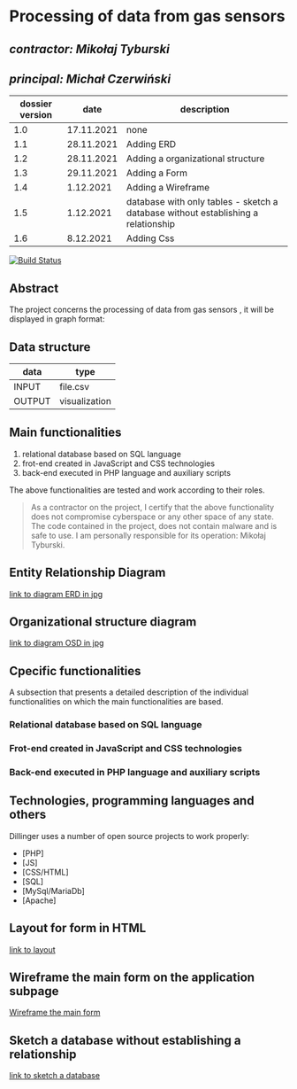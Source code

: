 #  Processing of data from gas sensors 

## _contractor: Mikołaj Tyburski_
## _principal: Michał Czerwiński_


| dossier version | date | description |
| ------ | ------ | ------ |
| 1.0 | 17.11.2021 |  none |
| 1.1 | 28.11.2021 |  Adding ERD |
| 1.2 | 28.11.2021 |  Adding a organizational structure |
| 1.3 | 29.11.2021 |  Adding a Form |
| 1.4 | 1.12.2021 |  Adding a Wireframe |
| 1.5 | 1.12.2021 |  database with only tables - sketch a database without establishing a relationship |
| 1.6 | 8.12.2021 |  Adding Css |


[![Build Status](https://travis-ci.org/joemccann/dillinger.svg?branch=master)](https://travis-ci.org/joemccann/dillinger)

## Abstract 
The project concerns the processing of data from gas sensors , it will be displayed in graph format: 


## Data structure

| data | type |
| ------ | ------ |
| INPUT | file.csv |
| OUTPUT | visualization |

## Main functionalities

1. relational database based on SQL language
1. frot-end created in JavaScript and CSS technologies
1. back-end executed in PHP language and auxiliary scripts

The above functionalities are tested and work according to their roles.

> As a contractor on the project, I certify that the above functionality 
> does not compromise cyberspace or any other space of any state. 
> The code contained in the project, does not contain malware and is safe to use. 
> I am personally responsible for its operation: Mikołaj Tyburski.

## Entity Relationship Diagram

[link to diagram ERD in jpg][erd]

## Organizational structure diagram

[link to diagram OSD in jpg][osd]



## Cpecific functionalities

A subsection that presents a detailed description of the individual functionalities on which the main functionalities are based.

### Relational database based on SQL language

### Frot-end created in JavaScript and CSS technologies

### Back-end executed in PHP language and auxiliary scripts

## Technologies, programming languages and others

Dillinger uses a number of open source projects to work properly:

- [PHP]
- [JS]
- [CSS/HTML]
- [SQL]
- [MySql/MariaDb]
- [Apache]


## Layout for form in HTML

[link to layout][form]

## Wireframe the main form on the application subpage

[Wireframe the main form][wireframeMain]

## Sketch a database without establishing a relationship

[link to sketch a database][db]


  [erd]: <https://github.com/Michal3456/3bi4/blob/main/20/sprites/diagram.png>
 
  [osd]: <https://github.com/Michal3456/3bi4/blob/main/20/sprites/org.png>
  [form]: <https://github.com/Michal3456/3bi4/blob/main/20/sprites/form.PNG>
  [wireframeMain]: <https://github.com/Michal3456/3bi4/blob/main/20/sprites/wireframe.png>
  [db]: <https://github.com/Michal3456/3bi4/blob/main/20/sprites/sketch.png>
